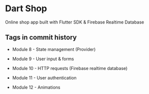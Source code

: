 # Dart Shop

Online shop app built with Flutter SDK & Firebase Realtime Database

## Tags in commit history

- Module 8 - State management (Provider)

- Module 9 - User input & forms

- Module 10 - HTTP requests (Firebase realtime database)

- Module 11 - User authentication

- Module 12 - Animations
